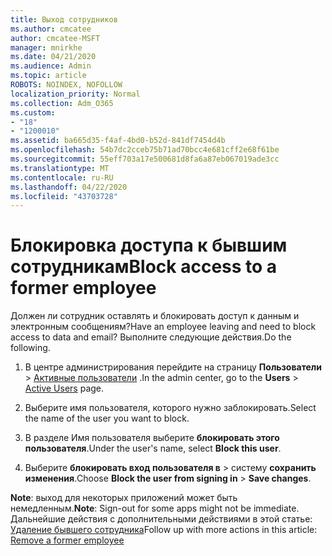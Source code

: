 ```yaml
---
title: Выход сотрудников
ms.author: cmcatee
author: cmcatee-MSFT
manager: mnirkhe
ms.date: 04/21/2020
ms.audience: Admin
ms.topic: article
ROBOTS: NOINDEX, NOFOLLOW
localization_priority: Normal
ms.collection: Adm_O365
ms.custom:
- "18"
- "1200010"
ms.assetid: ba665d35-f4af-4bd0-b52d-841df7454d4b
ms.openlocfilehash: 54b7dc2cceb75b71ad70bcc4e681cff2e68f61be
ms.sourcegitcommit: 55eff703a17e500681d8fa6a87eb067019ade3cc
ms.translationtype: MT
ms.contentlocale: ru-RU
ms.lasthandoff: 04/22/2020
ms.locfileid: "43703728"
---
```

# <a name="block-access-to-a-former-employee"></a><span data-ttu-id="df464-102">Блокировка доступа к бывшим сотрудникам</span><span class="sxs-lookup"><span data-stu-id="df464-102">Block access to a former employee</span></span>

<span data-ttu-id="df464-103">Должен ли сотрудник оставлять и блокировать доступ к данным и электронным сообщениям?</span><span class="sxs-lookup"><span data-stu-id="df464-103">Have an employee leaving and need to block access to data and email?</span></span> <span data-ttu-id="df464-104">Выполните следующие действия.</span><span class="sxs-lookup"><span data-stu-id="df464-104">Do the following.</span></span>
  
1. <span data-ttu-id="df464-105">В центре администрирования перейдите на страницу **Пользователи** \> [Активные пользователи](https://go.microsoft.com/fwlink/p/?linkid=834822) .</span><span class="sxs-lookup"><span data-stu-id="df464-105">In the admin center, go to the **Users** \> [Active Users](https://go.microsoft.com/fwlink/p/?linkid=834822) page.</span></span>

2. <span data-ttu-id="df464-106">Выберите имя пользователя, которого нужно заблокировать.</span><span class="sxs-lookup"><span data-stu-id="df464-106">Select the name of the user you want to block.</span></span>

3. <span data-ttu-id="df464-107">В разделе Имя пользователя выберите **блокировать этого пользователя**.</span><span class="sxs-lookup"><span data-stu-id="df464-107">Under the user's name, select **Block this user**.</span></span>

4. <span data-ttu-id="df464-108">Выберите **блокировать вход пользователя в** \> систему **сохранить изменения**.</span><span class="sxs-lookup"><span data-stu-id="df464-108">Choose **Block the user from signing in** \> **Save changes**.</span></span>

<span data-ttu-id="df464-109">**Note**: выход для некоторых приложений может быть немедленным.</span><span class="sxs-lookup"><span data-stu-id="df464-109">**Note**: Sign-out for some apps might not be immediate.</span></span> <span data-ttu-id="df464-110">Дальнейшие действия с дополнительными действиями в этой статье: [Удаление бывшего сотрудника](https://docs.microsoft.com/office365/admin/add-users/remove-former-employee)</span><span class="sxs-lookup"><span data-stu-id="df464-110">Follow up with more actions in this article: [Remove a former employee](https://docs.microsoft.com/office365/admin/add-users/remove-former-employee)</span></span>